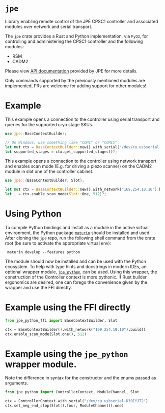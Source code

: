 
# `jpe`

Library enabling remote control of the JPE CPSC1 controller and associated modules over network and serial
transport.

The `jpe` crate provides a Rust and Python implementation, via `PyO3`,
for controlling and administering the CPSC1 controller and the following
modules:
* RSM
* CADM2

Please view [API documentation](https://www.jpe-innovations.com/wp-content/uploads/CNP_MAN02_R05_Software-User-Manual.pdf)
provided by JPE for more details.

Only commands supported by the previously mentioned modules are implemented, PRs are welcome
for adding support for other modules!

# Example
This example opens a connection to the controller using serial transport
and queries for the supported cryo stage SKUs.

```rust
use jpe::BaseContextBuilder;

// On Windows, use something like "COM1" or "COM15".
let mut ctx = BaseContextBuilder::new().with_serial("/dev/cu.usbserial-D30IYJT2").build()?;
let supported_stages = ctx.get_supported_stages()?;
```
This example opens a connection to the controller using network transport and
enables scan mode (E.g. for driving a piezo scanner) on the CADM2 module in slot one
of the controller cabinet.

```rust
use jpe::{BaseContextBuilder, Slot};

let mut ctx = BaseContextBuilder::new().with_network("169.254.10.10").build()?;
let _ = ctx.enable_scan_mode(Slot::One, 512)?;
```

 # Using Python
 To compile Python bindings and install as a module in the active virtual environment, the
 Python package [`maturin`](https://www.maturin.rs/) should be installed and used.
 After cloning the `jpe` repo, run the following shell command from the crate root
 (be sure to activate the appropriate virtual env):
```
 maturin develop --features python
```

 The module should now be installed and can be used with the Python ecosystem. To help with type hints
 and docstrings in modern IDEs, an optional wrapper module, [`jpe_python`](https://github.com/MazinLab/jpe_python),
 can be used. Using this wrapper, the construction of the Controller context is more pythonic. If Rust builder ergonomics are
  desired, one can forego the convenience given by the wrapper and use the FFI directly.

 # Example using the FFI directly
 ```python
 from jpe_python_ffi import BaseContextBuilder, Slot

 ctx = BaseContextBuilder().with_network("169.254.10.10").build()
 ctx.enable_scan_mode(Slot.one(), 512)
 ```

 # Example using the `jpe_python` wrapper module.
 Note the difference in syntax for the constructor and the enums passed as arguments.
 ```python
 from jpe_python import ControllerContext, ModuleChannel, Slot

 ctx = ControllerContext.with_serial("/dev/cu.usbserial-D30IYJT2")
 ctx.set_neg_end_stop(Slot().four, ModuleChannel().one)
 ```
